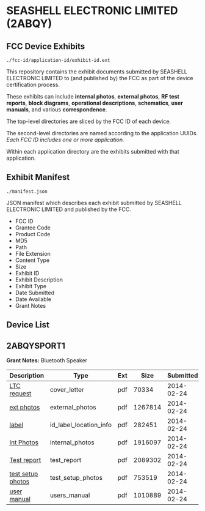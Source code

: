 # SEASHELL ELECTRONIC LIMITED (2ABQY)
## FCC Device Exhibits

```
./fcc-id/application-id/exhibit-id.ext
```

This repository contains the exhibit documents submitted by SEASHELL ELECTRONIC LIMITED to (and published by) the FCC as part of the device certification process.

These exhibits can include **internal photos**, **external photos**, **RF test reports**, **block diagrams**, **operational descriptions**, **schematics**, **user manuals**, and various **correspondence**.

The top-level directories are sliced by the FCC ID of each device.

The second-level directories are named according to the application UUIDs. *Each FCC ID includes one or more application.*

Within each application directory are the exhibits submitted with that application. 

## Exhibit Manifest

```
./manifest.json
```

JSON manifest which describes each exhibit submitted by SEASHELL ELECTRONIC LIMITED and published by the FCC.

- FCC ID
- Grantee Code
- Product Code
- MD5
- Path
- File Extension
- Content Type
- Size
- Exhibit ID
- Exhibit Description
- Exhibit Type
- Date Submitted
- Date Available
- Grant Notes

## Device List
## 2ABQYSPORT1
**Grant Notes:** Bluetooth Speaker

| Description | Type | Ext | Size | Submitted | Available |
| ----------- | ---- | --- | ---- | --------- | --------- |
| [LTC request](2ABQYSPORT1/c043a4e9dbe70fad279347faa0e19f77/2198793.pdf) | cover_letter | pdf | 70334 | 2014-02-24 | 2014-02-24 |
| [ext photos](2ABQYSPORT1/c043a4e9dbe70fad279347faa0e19f77/2198794.pdf) | external_photos | pdf | 1267814 | 2014-02-24 | 2014-02-24 |
| [label](2ABQYSPORT1/c043a4e9dbe70fad279347faa0e19f77/2198795.pdf) | id_label_location_info | pdf | 282451 | 2014-02-24 | 2014-02-24 |
| [Int Photos](2ABQYSPORT1/c043a4e9dbe70fad279347faa0e19f77/2198797.pdf) | internal_photos | pdf | 1916097 | 2014-02-24 | 2014-02-24 |
| [Test report](2ABQYSPORT1/c043a4e9dbe70fad279347faa0e19f77/2198796.pdf) | test_report | pdf | 2089302 | 2014-02-24 | 2014-02-24 |
| [test setup photos](2ABQYSPORT1/c043a4e9dbe70fad279347faa0e19f77/2198798.pdf) | test_setup_photos | pdf | 753519 | 2014-02-24 | 2014-02-24 |
| [user manual](2ABQYSPORT1/c043a4e9dbe70fad279347faa0e19f77/2198799.pdf) | users_manual | pdf | 1010889 | 2014-02-24 | 2014-02-24 |

